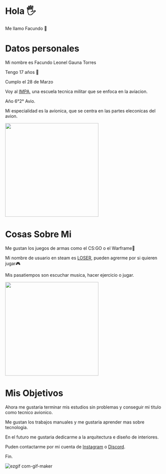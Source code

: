 # Hola 🖐

Me llamo Facundo 🤙

# Datos personales

Mi nombre es Facundo Leonel Gauna Torres

Tengo 17 años 🎈

Cumplo el 28 de Marzo

Voy al [IMPA], una escuela tecnica militar que se enfoca en la aviacion.

Año 6°2° Avio.

Mi especialidad es la avionica, que se centra en las partes eleconicas del avion.

[IMPA]:https://www.impatrq.com/

<img src="https://i.pinimg.com/originals/20/6e/05/206e054ea209983d4dbe72a29ac1b26d.gif" width="300">

# Cosas Sobre Mi

Me gustan los juegos de armas como el CS:GO o el Warframe🔫

Mi nombre de usuario en steam es [LOSER], pueden agrerme por si quieren jugar🎮

[LOSER]: https://steamcommunity.com/profiles/76561198435117493/

Mis pasatiempos son escuchar musica, hacer ejercicio o jugar.

<img src="https://media.giphy.com/media/8RvL5KGDdP5i7Ns4gK/giphy.gif" width="300">

# Mis Objetivos

Ahora me gustaria terminar mis estudios sin problemas y conseguir mi titulo como tecnico avionico.

Me gustan los trabajos manuales y me gustaria aprender mas sobre tecnologia.

En el futuro me gustaria dedicarme a la arquitectura e diseño de interiores.

Puden contactarme por mi cuenta de [Instagram] o [Discord].

[Instagram]:https://www.instagram.com/facuuuu_leonel/

[Discord]:https://discord.com/channels/@me

Fin.

![ezgif com-gif-maker](https://user-images.githubusercontent.com/80328899/110515547-434f4000-80e7-11eb-8535-404e93e1a0b6.gif)

